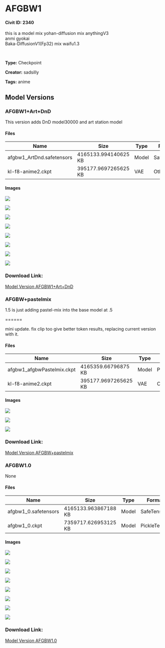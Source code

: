 # AFGBW1

#### Civit ID: 2340

<p>this is a model mix yohan-diffusion mix anythingV3<br />anmi gyokai<br />Baka-DiffusionV1(Fp32) mix waifu1.3</p><p><a target="_blank" rel="ugc" href="https://s3.amazonaws.com/moonup/production/uploads/1671851579693-6344754299ace4b6d88c9d30.png"><strong><u><br /></u></strong></a></p>

**Type:** Checkpoint

**Creator:** sadsilly

**Tags:** anime

## Model Versions

### AFGBW1+Art+DnD

<p>This version adds DnD model30000 and art station model</p>

#### Files

| Name | Size | Type | Format | Download Url | AutoV1 | AutoV2 | SHA256 | CRC32 | BLAKE3 |
| --- | --- | --- | --- | --- | --- | --- | --- | --- | --- |
| afgbw1_ArtDnd.safetensors | 4165133.994140625 KB | Model | SafeTensor | https://civitai.com/api/download/models/7881 | 30EE7721 | BBFB679102 | BBFB679102347B9FC559FF2429177A8C1F1578748FD58C960EEB64453FAD1CE1 | F57E5BA8 | 8132F2836D341D75A946E362BE6FC1FCE4B11E90D71ED0A8694EFB8310B0C122 |
| kl-f8-anime2.ckpt | 395177.9697265625 KB | VAE | Other | https://civitai.com/api/download/models/7881?type=VAE&format=Other | 9F45927E | DF3C506E51 | DF3C506E51B7EE1D7B5A6A2BB7142D47D488743C96AA778AFB0F53A2CDC2D38D | CDC8E084 | 1C1C17EC74EB5758F1F85BADDA885C2A2B07B9F0A81B6420AC3ABF2BB06FD2C1 |

#### Images

<p><img src="https://image.civitai.com/xG1nkqKTMzGDvpLrqFT7WA/0f65c806-a586-4cb3-9303-be031634e200/width=450/74168.jpeg" /></p>

<p><img src="https://image.civitai.com/xG1nkqKTMzGDvpLrqFT7WA/9d3ee81f-6585-4178-e761-8ab3f99c2600/width=450/74165.jpeg" /></p>

<p><img src="https://image.civitai.com/xG1nkqKTMzGDvpLrqFT7WA/9f60702a-ad77-4517-cf56-9f0576bfc300/width=450/74164.jpeg" /></p>

<p><img src="https://image.civitai.com/xG1nkqKTMzGDvpLrqFT7WA/768a5ad1-bdfb-47c0-885f-1548472cba00/width=450/74163.jpeg" /></p>

<p><img src="https://image.civitai.com/xG1nkqKTMzGDvpLrqFT7WA/f388f415-ca82-426a-d48a-d17fdb4f9800/width=450/74162.jpeg" /></p>

<p><img src="https://image.civitai.com/xG1nkqKTMzGDvpLrqFT7WA/34d5f241-7f69-405c-cb5f-9f109044e000/width=450/74161.jpeg" /></p>

<p><img src="https://image.civitai.com/xG1nkqKTMzGDvpLrqFT7WA/f5b40076-b744-47a5-4415-fc45e495a300/width=450/74160.jpeg" /></p>

<p><img src="https://image.civitai.com/xG1nkqKTMzGDvpLrqFT7WA/54e794ce-d96a-415a-92c0-6be57bdfbe00/width=450/74159.jpeg" /></p>

### Download Link:

[Model Version AFGBW1+Art+DnD](https://civitai.com/api/download/models/7881)

### AFGBW+pastelmix

<p>1.5 is just adding pastel-mix into the base model at .5</p><p>======</p><p>mini update. fix clip too give better token results, replacing current version with it.</p>

#### Files

| Name | Size | Type | Format | Download Url | AutoV1 | AutoV2 | SHA256 | CRC32 | BLAKE3 |
| --- | --- | --- | --- | --- | --- | --- | --- | --- | --- |
| afgbw1_afgbwPastelmix.ckpt | 4165359.66796875 KB | Model | PickleTensor | https://civitai.com/api/download/models/6465 | 303366C1 | 304AB42900 | 304AB42900911BEA710BE464B3B7240EE21E4A5893083DEEC4233A90740E63AD | 6C55539B | 0A0861AB5005B4A2B66B83D17B8942035ABFEC5DC12808BB11778B24C5FBCB0E |
| kl-f8-anime2.ckpt | 395177.9697265625 KB | VAE | Other | https://civitai.com/api/download/models/6465?type=VAE&format=Other | 9F45927E | DF3C506E51 | DF3C506E51B7EE1D7B5A6A2BB7142D47D488743C96AA778AFB0F53A2CDC2D38D | CDC8E084 | 1C1C17EC74EB5758F1F85BADDA885C2A2B07B9F0A81B6420AC3ABF2BB06FD2C1 |

#### Images

<p><img src="https://image.civitai.com/xG1nkqKTMzGDvpLrqFT7WA/d90f287f-0fc5-4198-3882-9b3373d4d000/width=450/58135.jpeg" /></p>

<p><img src="https://image.civitai.com/xG1nkqKTMzGDvpLrqFT7WA/a3c34f8e-0b52-4c6d-060f-03327abe2b00/width=450/58134.jpeg" /></p>

<p><img src="https://image.civitai.com/xG1nkqKTMzGDvpLrqFT7WA/1b4791f3-20cf-44c2-7863-d2c711b1be00/width=450/58132.jpeg" /></p>

### Download Link:

[Model Version AFGBW+pastelmix](https://civitai.com/api/download/models/6465)

### AFGBW1.0

None

#### Files

| Name | Size | Type | Format | Download Url | AutoV1 | AutoV2 | SHA256 | CRC32 | BLAKE3 |
| --- | --- | --- | --- | --- | --- | --- | --- | --- | --- |
| afgbw1_0.safetensors | 4165133.963867188 KB | Model | SafeTensor | https://civitai.com/api/download/models/2533 | 323407EF | C8A2BE17A9 | C8A2BE17A97BF41B56A47C309BF084B601D88AAC544309FCC40EEEED506D12E3 | FD1A8F49 | 0A23EA554F7330C4717A8E36291254946FF5A69E6E27D7D222D1FDC349201DE4 |
| afgbw1_0.ckpt | 7359717.626953125 KB | Model | PickleTensor | https://civitai.com/api/download/models/2533?type=Model&format=PickleTensor&size=full&fp=fp16 | B29ED42E | 83485995CC | 83485995CC959A94671AC99DC6C911A8F9E93FBBF356918E8FA82174E7CEF35E | 3E37BE71 | 03528301D8C5D36E1C298A1FDC58F517910C16253699B9F77C68887C610C17C5 |

#### Images

<p><img src="https://image.civitai.com/xG1nkqKTMzGDvpLrqFT7WA/4458ab8e-2637-44fe-acc6-19beea8b8c00/width=450/18429.jpeg" /></p>

<p><img src="https://image.civitai.com/xG1nkqKTMzGDvpLrqFT7WA/b47be01b-3195-4b4b-fed4-25c6a1141e00/width=450/18428.jpeg" /></p>

<p><img src="https://image.civitai.com/xG1nkqKTMzGDvpLrqFT7WA/d57ba236-51c6-4241-2e7f-3b220c56ee00/width=450/18427.jpeg" /></p>

<p><img src="https://image.civitai.com/xG1nkqKTMzGDvpLrqFT7WA/cbe8bd09-56ea-43de-06dc-d2811eab7800/width=450/18425.jpeg" /></p>

<p><img src="https://image.civitai.com/xG1nkqKTMzGDvpLrqFT7WA/a5cc55d3-0e15-4529-5c69-263731ea7f00/width=450/18424.jpeg" /></p>

<p><img src="https://image.civitai.com/xG1nkqKTMzGDvpLrqFT7WA/15e1627e-9d4f-4c4c-3f28-adc7068c4000/width=450/20059.jpeg" /></p>

<p><img src="https://image.civitai.com/xG1nkqKTMzGDvpLrqFT7WA/79d56bc4-1f26-4ce0-7533-a17bf4d87500/width=450/20058.jpeg" /></p>

<p><img src="https://image.civitai.com/xG1nkqKTMzGDvpLrqFT7WA/7dbd6e16-d56c-43c1-88cc-55db7eba6600/width=450/20057.jpeg" /></p>

### Download Link:

[Model Version AFGBW1.0](https://civitai.com/api/download/models/2533)

